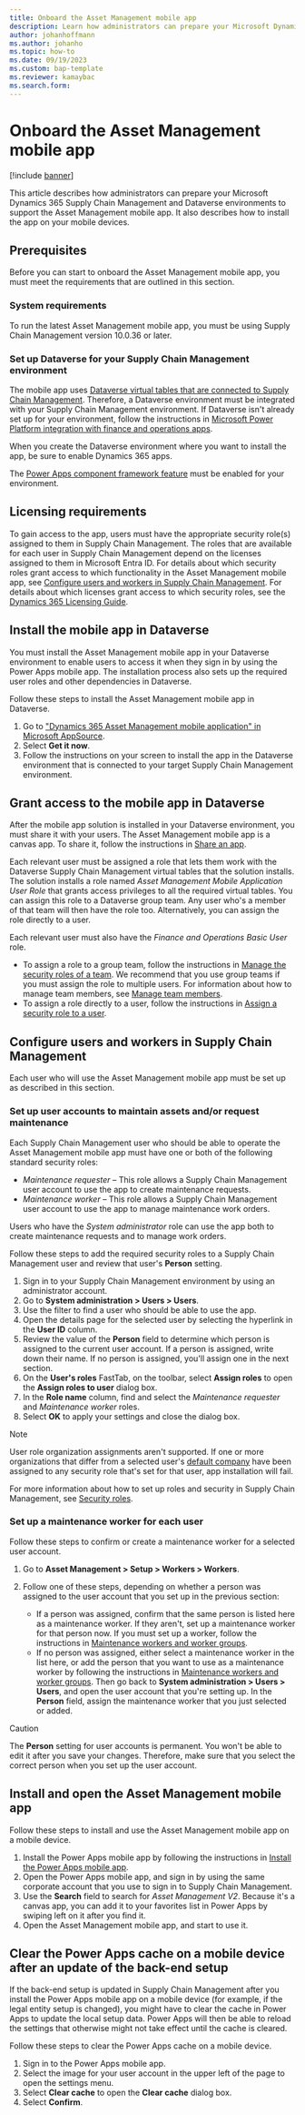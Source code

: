 ```yaml
---
title: Onboard the Asset Management mobile app
description: Learn how administrators can prepare your Microsoft Dynamics 365 Supply Chain Management and Dataverse environments to support the Asset Management mobile app.
author: johanhoffmann
ms.author: johanho
ms.topic: how-to
ms.date: 09/19/2023
ms.custom: bap-template
ms.reviewer: kamaybac
ms.search.form:
---
```


# Onboard the Asset Management mobile app

[!include [banner](../../includes/banner.md)]

This article describes how administrators can prepare your Microsoft Dynamics 365 Supply Chain Management and Dataverse environments to support the Asset Management mobile app. It also describes how to install the app on your mobile devices.

## Prerequisites

Before you can start to onboard the Asset Management mobile app, you must meet the requirements that are outlined in this section.

### System requirements

To run the latest Asset Management mobile app, you must be using Supply Chain Management version 10.0.36 or later.

### Set up Dataverse for your Supply Chain Management environment

The mobile app uses [Dataverse virtual tables that are connected to Supply Chain Management](../../../fin-ops-core/dev-itpro/power-platform/virtual-entities-overview.md). Therefore, a Dataverse environment must be integrated with your Supply Chain Management environment. If Dataverse isn't already set up for your environment, follow the instructions in [Microsoft Power Platform integration with finance and operations apps](../../../fin-ops-core/dev-itpro/power-platform/overview.md).

When you create the Dataverse environment where you want to install the app, be sure to enable Dynamics 365 apps.

The [Power Apps component framework feature](/power-apps/developer/component-framework/component-framework-for-canvas-apps#enable-the-power-apps-component-framework-feature) must be enabled for your environment.

## Licensing requirements

To gain access to the app, users must have the appropriate security role(s) assigned to them in Supply Chain Management. The roles that are available for each user in Supply Chain Management depend on the licenses assigned to them in Microsoft Entra ID. For details about which security roles grant access to which functionality in the Asset Management mobile app, see [Configure users and workers in Supply Chain Management](#roles-workers). For details about which licenses grant access to which security roles, see the [Dynamics 365 Licensing Guide](https://go.microsoft.com/fwlink/?linkid=2267806).

## <a name="install-in-dataverse"></a>Install the mobile app in Dataverse

You must install the Asset Management mobile app in your Dataverse environment to enable users to access it when they sign in by using the Power Apps mobile app. The installation process also sets up the required user roles and other dependencies in Dataverse.

Follow these steps to install the Asset Management mobile app in Dataverse.

1. Go to ["Dynamics 365 Asset Management mobile application" in Microsoft AppSource](https://appsource.microsoft.com/product/dynamics-365/mscrm.d365-scm-assetmanagementmobileapp).
1. Select **Get it now**.
1. Follow the instructions on your screen to install the app in the Dataverse environment that is connected to your target Supply Chain Management environment.

## Grant access to the mobile app in Dataverse

After the mobile app solution is installed in your Dataverse environment, you must share it with your users. The Asset Management mobile app is a canvas app. To share it, follow the instructions in [Share an app](/power-apps/maker/canvas-apps/share-app#share-an-app).

Each relevant user must be assigned a role that lets them work with the Dataverse Supply Chain Management virtual tables that the solution installs. The solution installs a role named *Asset Management Mobile Application User Role* that grants access privileges to all the required virtual tables. You can assign this role to a Dataverse group team. Any user who's a member of that team will then have the role too. Alternatively, you can assign the role directly to a user.

Each relevant user must also have the *Finance and Operations Basic User* role.

- To assign a role to a group team, follow the instructions in [Manage the security roles of a team](/power-platform/admin/manage-group-teams#manage-the-security-roles-of-a-team). We recommend that you use group teams if you must assign the role to multiple users. For information about how to manage team members, see [Manage team members](/power-platform/admin/manage-teams#manage-team-members).
- To assign a role directly to a user, follow the instructions in [Assign a security role to a user](/power-platform/admin/assign-security-roles).

## <a name="roles-workers"></a>Configure users and workers in Supply Chain Management

Each user who will use the Asset Management mobile app must be set up as described in this section.

### Set up user accounts to maintain assets and/or request maintenance

Each Supply Chain Management user who should be able to operate the Asset Management mobile app must have one or both of the following standard security roles:

- *Maintenance requester* – This role allows a Supply Chain Management user account to use the app to create maintenance requests.
- *Maintenance worker* – This role allows a Supply Chain Management user account to use the app to manage maintenance work orders.

Users who have the *System administrator* role can use the app both to create maintenance requests and to manage work orders.

Follow these steps to add the required security roles to a Supply Chain Management user and review that user's **Person** setting.

1. Sign in to your Supply Chain Management environment by using an administrator account.
1. Go to **System administration \> Users \> Users**.
1. Use the filter to find a user who should be able to use the app.
1. Open the details page for the selected user by selecting the hyperlink in the **User ID** column.
1. Review the value of the **Person** field to determine which person is assigned to the current user account. If a person is assigned, write down their name. If no person is assigned, you'll assign one in the next section.
1. On the **User's roles** FastTab, on the toolbar, select **Assign roles** to open the **Assign roles to user** dialog box.
1. In the **Role name** column, find and select the *Maintenance requester* and *Maintenance worker* roles.
1. Select **OK** to apply your settings and close the dialog box.

> [!NOTE]
> User role organization assignments aren't supported. If one or more organizations that differ from a selected user's [default company](../../../fin-ops-core/fin-ops/get-started/personalize-user-experience.md#system-wide-options-for-the-current-user) have been assigned to any security role that's set for that user, app installation will fail.

For more information about how to set up roles and security in Supply Chain Management, see
[Security roles](../../../fin-ops-core/dev-itpro/sysadmin/role-based-security.md#security-roles).

### Set up a maintenance worker for each user

Follow these steps to confirm or create a maintenance worker for a selected user account.

1. Go to **Asset Management \> Setup \> Workers \> Workers**.
1. Follow one of these steps, depending on whether a person was assigned to the user account that you set up in the previous section:

    - If a person was assigned, confirm that the same person is listed here as a maintenance worker. If they aren't, set up a maintenance worker for that person now. If you must set up a worker, follow the instructions in [Maintenance workers and worker groups](../setup-for-objects/workers-and-worker-groups.md).
    - If no person was assigned, either select a maintenance worker in the list here, or add the person that you want to use as a maintenance worker by following the instructions in [Maintenance workers and worker groups](../setup-for-objects/workers-and-worker-groups.md). Then go back to **System administration \> Users \> Users**, and open the user account that you're setting up. In the **Person** field, assign the maintenance worker that you just selected or added.

> [!CAUTION]
> The **Person** setting for user accounts is permanent. You won't be able to edit it after you save your changes. Therefore, make sure that you select the correct person when you set up the user account.

## Install and open the Asset Management mobile app

Follow these steps to install and use the Asset Management mobile app on a mobile device.

1. Install the Power Apps mobile app by following the instructions in [Install the Power Apps mobile app](/power-apps/mobile/run-powerapps-on-mobile).
1. Open the Power Apps mobile app, and sign in by using the same corporate account that you use to sign in to Supply Chain Management.
1. Use the **Search** field to search for *Asset Management V2*. Because it's a canvas app, you can add it to your favorites list in Power Apps by swiping left on it after you find it.
1. Open the Asset Management mobile app, and start to use it.

## Clear the Power Apps cache on a mobile device after an update of the back-end setup

If the back-end setup is updated in Supply Chain Management after you install the Power Apps mobile app on a mobile device (for example, if the legal entity setup is changed), you might have to clear the cache in Power Apps to update the local setup data. Power Apps will then be able to reload the settings that otherwise might not take effect until the cache is cleared.

Follow these steps to clear the Power Apps cache on a mobile device.

1. Sign in to the Power Apps mobile app.
1. Select the image for your user account in the upper left of the page to open the settings menu.
1. Select **Clear cache** to open the **Clear cache** dialog box.
1. Select **Confirm**.
